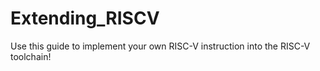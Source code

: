 # Extending_RISCV
Use this guide to implement your own RISC-V instruction into the RISC-V toolchain!
